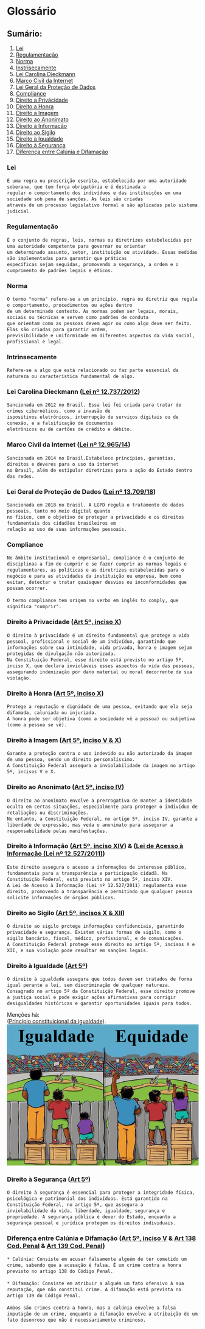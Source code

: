 # Glossário

## Sumário:
1. [Lei](#lei)
2. [Regulamentação](#regulamentação)
3. [Norma](#norma)
4. [Instrisecamente](#intrinsecamente)
5. [Lei Carolina Dieckmann](#lei-carolina-dieckmann-lei-nº-127372012)
6. [Marco Civil da Internet](#marco-civil-da-internet-lei-nº-1296514)
7. [Lei Geral da Proteção de Dados](#lei-geral-de-proteção-de-dados-lei-nº-1370918)
8. [Compliance](#compliance)
9. [Direito a Privácidade](#direito-à-privacidade-art-5º-inciso-x)
10. [Direito a Honra](#direito-à-honra-art-5º-inciso-x)
11. [Direito a Imagem](#direito-à-imagem-art-5º-inciso-v--x)
12. [Direito ao Anonimato](#direito-ao-anonimato-art-5º-inciso-iv)
13. [Direito à Informação](#direito-à-informação-art-5º-inciso-xiv--lei-de-acesso-à-informação-lei-nº-125272011)
14. [Direito ao Sigilo](#direito-ao-sigilo-art-5º-incisos-x--xii)
15. [Direito à Igualdade](#direito-à-igualdade-art-5º)
16. [Direito à Segurança](#direito-à-segurança-art-5º)
17. [Diferença entre Calúnia e Difamação](#diferença-entre-calúnia-e-difamação-art-5º-inciso-v--art-138-cod-penal--art-139-cod-penal)


### Lei
    É uma regra ou prescrição escrita, estabelecida por uma autoridade soberana, que tem força obrigatória e é destinada a 
    regular o comportamento dos indivíduos e das instituições em uma sociedade sob pena de sanções. As leis são criadas 
    através de um processo legislativo formal e são aplicadas pelo sistema judicial. 

### Regulamentação
    É o conjunto de regras, leis, normas ou diretrizes estabelecidas por uma autoridade competente para governar ou orientar 
    um determinado assunto, setor, instituição ou atividade. Essas medidas são implementadas para garantir que práticas 
    específicas sejam seguidas, promovendo a segurança, a ordem e o cumprimento de padrões legais e éticos.

### Norma
    O termo "norma" refere-se a um princípio, regra ou diretriz que regula o comportamento, procedimentos ou ações dentro
    de um determinado contexto. As normas podem ser legais, morais, sociais ou técnicas e servem como padrões de conduta 
    que orientam como as pessoas devem agir ou como algo deve ser feito. Elas são criadas para garantir ordem, 
    previsibilidade e uniformidade em diferentes aspectos da vida social, profissional e legal.

### Intrinsecamente
    Refere-se a algo que está relacionado ou faz parte essencial da natureza ou característica fundamental de algo.

### Lei Carolina Dieckmann ([Lei nº 12.737/2012](https://www.planalto.gov.br/ccivil_03/_ato2011-2014/2012/lei/l12737.htm))
    Sancionada em 2012 no Brasil. Essa lei foi criada para tratar de crimes cibernéticos, como a invasão de 
    ispositivos eletrônicos, interrupção de serviços digitais ou de conexão, e a falsificação de documentos 
    eletrônicos ou de cartões de crédito e débito. 

### Marco Civil da Internet ([Lei nº 12.965/14](https://www.planalto.gov.br/ccivil_03/_ato2011-2014/2014/lei/l12965.htm))
    Sancionada em 2014 no Brasil.Estabelece princípios, garantias, direitos e deveres para o uso da internet
    no Brasil, além de estipular diretrizes para a ação do Estado dentro das redes.
    
### Lei Geral de Proteção de Dados ([Lei nº 13.709/18](https://www.planalto.gov.br/ccivil_03/_ato2015-2018/2018/lei/L13709.htm))
    Sancionada em 2018 no Brasil. A LGPD regula o tratamento de dados pessoais, tanto no meio digital quanto
    no físico, com o objetivo de proteger a privacidade e os direitos fundamentais dos cidadãos brasileiros em 
    relação ao uso de suas informações pessoais.

### Compliance
    No âmbito institucional e empresarial, compliance é o conjunto de disciplinas a fim de cumprir e se fazer cumprir as normas legais e regulamentares, as políticas e as diretrizes estabelecidas para o negócio e para as atividades da instituição ou empresa, bem como evitar, detectar e tratar quaisquer desvios ou inconformidades que possam ocorrer.

    O termo compliance tem origem no verbo em inglês to comply, que significa "cumprir".

### Direito à Privacidade ([Art 5º, inciso X](https://constituicao.stf.jus.br/dispositivo/cf-88-parte-1-titulo-2-capitulo-1-artigo-5))
    O direito à privacidade é um direito fundamental que protege a vida pessoal, profissional e social de um indivíduo, garantindo que informações sobre sua intimidade, vida privada, honra e imagem sejam protegidas de divulgação não autorizada. 
    Na Constituição Federal, esse direito está previsto no artigo 5º, inciso X, que declara invioláveis esses aspectos da vida das pessoas, assegurando indenização por dano material ou moral decorrente de sua violação.

### Direito à Honra ([Art 5º, inciso X](https://constituicao.stf.jus.br/dispositivo/cf-88-parte-1-titulo-2-capitulo-1-artigo-5))
    Protege a reputação e dignidade de uma pessoa, evitando que ela seja difamada, caluniada ou injuriada. 
    A honra pode ser objetiva (como a sociedade vê a pessoa) ou subjetiva (como a pessoa se vê).

### Direito à Imagem ([Art 5º, inciso V & X](https://constituicao.stf.jus.br/dispositivo/cf-88-parte-1-titulo-2-capitulo-1-artigo-5))
    Garante a proteção contra o uso indevido ou não autorizado da imagem de uma pessoa, sendo um direito personalíssimo. 
    A Constituição Federal assegura a inviolabilidade da imagem no artigo 5º, incisos V e X.

### Direito ao Anonimato ([Art 5º, inciso IV](https://constituicao.stf.jus.br/dispositivo/cf-88-parte-1-titulo-2-capitulo-1-artigo-5))
    O direito ao anonimato envolve a prerrogativa de manter a identidade oculta em certas situações, especialmente para proteger o indivíduo de retaliações ou discriminações. 
    No entanto, a Constituição Federal, no artigo 5º, inciso IV, garante a liberdade de expressão, mas veda o anonimato para assegurar a responsabilidade pelas manifestações.

### Direito à Informação ([Art 5º, inciso XIV](https://constituicao.stf.jus.br/dispositivo/cf-88-parte-1-titulo-2-capitulo-1-artigo-5)) & ([Lei de Acesso à Informação (Lei nº 12.527/2011)](https://www.planalto.gov.br/ccivil_03/_ato2011-2014/2011/lei/l12527.htm))
    Este direito assegura o acesso a informações de interesse público, fundamentais para a transparência e participação cidadã. Na Constituição Federal, está previsto no artigo 5º, inciso XIV. 
    A Lei de Acesso à Informação (Lei nº 12.527/2011) regulamenta esse direito, promovendo a transparência e permitindo que qualquer pessoa solicite informações de órgãos públicos.

### Direito ao Sigilo ([Art 5º, incisos X & XII](https://constituicao.stf.jus.br/dispositivo/cf-88-parte-1-titulo-2-capitulo-1-artigo-5))
    O direito ao sigilo protege informações confidenciais, garantindo privacidade e segurança. Existem várias formas de sigilo, como o sigilo bancário, fiscal, médico, profissional, e de comunicações. 
    A Constituição Federal protege esse direito no artigo 5º, incisos X e XII, e sua violação pode resultar em sanções legais.

### Direito à Igualdade ([Art 5º](https://constituicao.stf.jus.br/dispositivo/cf-88-parte-1-titulo-2-capitulo-1-artigo-5))
    O direito à igualdade assegura que todos devem ser tratados de forma igual perante a lei, sem discriminação de qualquer natureza. 
    Consagrado no artigo 5º da Constituição Federal, esse direito promove a justiça social e pode exigir ações afirmativas para corrigir desigualdades históricas e garantir oportunidades iguais para todos.
Menções há:  
    ([Principio constituicional da igualdade](https://www.jusbrasil.com.br/noticias/principio-constitucional-da-igualdade/2803750)).  
    ![Imagem](Uteis/igualdade-e-equidade.png "Igualdade e equidade – Charge de autoria desconhecida")

### Direito à Segurança ([Art 5º](https://constituicao.stf.jus.br/dispositivo/cf-88-parte-1-titulo-2-capitulo-1-artigo-5))
    O direito à segurança é essencial para proteger a integridade física, psicológica e patrimonial dos indivíduos. Está garantido na Constituição Federal, no artigo 5º, que assegura a
    inviolabilidade da vida, liberdade, igualdade, segurança e propriedade. A segurança pública é dever do Estado, enquanto a segurança pessoal e jurídica protegem os direitos individuais.

### Diferença entre Calúnia e Difamação ([Art 5º, inciso V](https://www.planalto.gov.br/ccivil_03/constituicao/constituicao.htm) & [Art 138 Cod. Penal](https://corpus927.enfam.jus.br/legislacao/cp-40#art-138) & [Art 139 Cod. Penal](https://corpus927.enfam.jus.br/legislacao/cp-40#art-139))
    * Calúnia: Consiste em acusar falsamente alguém de ter cometido um crime, sabendo que a acusação é falsa. É um crime contra a honra previsto no artigo 138 do Código Penal.

    * Difamação: Consiste em atribuir a alguém um fato ofensivo à sua reputação, que não constitui crime. A difamação está prevista no artigo 139 do Código Penal. 

    Ambos são crimes contra a honra, mas a calúnia envolve a falsa imputação de um crime, enquanto a difamação envolve a atribuição de um fato desonroso que não é necessariamente criminoso.
